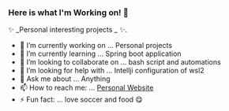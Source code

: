 ### Here is what I'm Working on! 👋

✨ _Personal interesting projects _ ✨.


- 🔭 I’m currently working on ... Personal projects
- 🌱 I’m currently learning ... Spring boot application
- 👯 I’m looking to collaborate on ... bash script and automations
- 🤔 I’m looking for help with ... Intellji configuration of wsl2
- 💬 Ask me about ... Anything
- 📫 How to reach me: ... [Personal Website](https://kirubeltadesse.github.io/)
- ⚡ Fun fact: ... love soccer and food 😋

